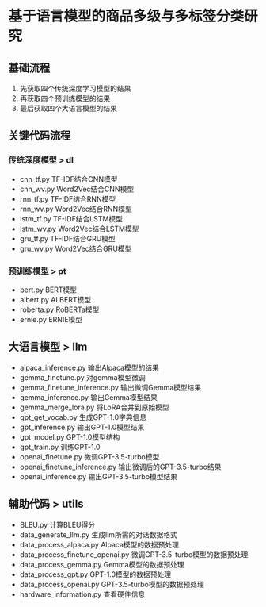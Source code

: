 # 基于语言模型的商品多级与多标签分类研究

## 基础流程

1. 先获取四个传统深度学习模型的结果
2. 再获取四个预训练模型的结果
3. 最后获取四个大语言模型的结果

## 关键代码流程

### 传统深度模型 > dl
-  cnn_tf.py TF-IDF结合CNN模型
-  cnn_wv.py Word2Vec结合CNN模型
-  rnn_tf.py TF-IDF结合RNN模型
-  rnn_wv.py Word2Vec结合RNN模型
-  lstm_tf.py TF-IDF结合LSTM模型
-  lstm_wv.py Word2Vec结合LSTM模型
-  gru_tf.py TF-IDF结合GRU模型
-  gru_wv.py Word2Vec结合GRU模型

### 预训练模型 > pt
-  bert.py BERT模型
-  albert.py ALBERT模型
-  roberta.py RoBERTa模型
-  ernie.py ERNIE模型

## 大语言模型 > llm
-  alpaca_inference.py 输出Alpaca模型的结果
-  gemma_finetune.py 对gemma模型微调
-  gemma_finetune_inference.py 输出微调Gemma模型结果
-  gemma_inference.py 输出Gemma模型结果
-  gemma_merge_lora.py 将LoRA合并到原始模型
-  gpt_get_vocab.py 生成GPT-1.0字典信息
-  gpt_inference.py 输出GPT-1.0模型结果
-  gpt_model.py GPT-1.0模型结构
-  gpt_train.py 训练GPT-1.0
-  openai_finetune.py 微调GPT-3.5-turbo模型
-  openai_finetune_inference.py 输出微调后的GPT-3.5-turbo结果
-  openai_inference.py 输出GPT-3.5-turbo模型结果

## 辅助代码 > utils
-  BLEU.py 计算BLEU得分
-  data_generate_llm.py 生成llm所需的对话数据格式
-  data_process_alpaca.py Alpaca模型的数据预处理
-  data_process_finetune_openai.py 微调GPT-3.5-turbo模型的数据预处理
-  data_process_gemma.py Gemma模型的数据预处理
-  data_process_gpt.py GPT-1.0模型的数据预处理
-  data_process_openai.py GPT-3.5-turbo模型的数据预处理
-  hardware_information.py 查看硬件信息
